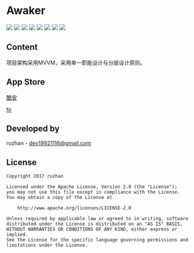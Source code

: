 
Awaker
===============

![](https://github.com/ruzhan123/awaker/raw/master/gif/awaker01.png)
![](https://github.com/ruzhan123/awaker/raw/master/gif/awaker02.png)
![](https://github.com/ruzhan123/awaker/raw/master/gif/awaker03.png)
![](https://github.com/ruzhan123/awaker/raw/master/gif/awaker04.png)
![](https://github.com/ruzhan123/awaker/raw/master/gif/awaker05.png)
![](https://github.com/ruzhan123/awaker/raw/master/gif/awaker06.png)
![](https://github.com/ruzhan123/awaker/raw/master/gif/awaker07.png)
![](https://github.com/ruzhan123/awaker/raw/master/gif/awaker08.png)



Content
------

项目架构采用MVVM，采用单一职能设计与分层设计原则。




App Store
------
[酷安](https://www.coolapk.com/apk/155953)


[fir](https://fir.im/r68b)
	  
	


Developed by
-------

 ruzhan - <a href='javascript:'>dev19921116@gmail.com</a>


License
-------

    Copyright 2017 ruzhan

    Licensed under the Apache License, Version 2.0 (the "License");
    you may not use this file except in compliance with the License.
    You may obtain a copy of the License at

        http://www.apache.org/licenses/LICENSE-2.0

    Unless required by applicable law or agreed to in writing, software
    distributed under the License is distributed on an "AS IS" BASIS,
    WITHOUT WARRANTIES OR CONDITIONS OF ANY KIND, either express or implied.
    See the License for the specific language governing permissions and
    limitations under the License.
	
